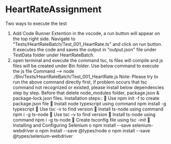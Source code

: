# HeartRateAssignment
Two ways to execute the test
1. Add Code Runner Extention in the vscode, a run button will appear on the top right side. Navigate to "Tests/HeartRateBatch/Test_001_HeartRate.ts" and click on run button. It executes the code and saves the output in "output.json" file under TestData folder under HeartRateBatch.
2. open terminal and execute the command tsc, ts files will compile and js files will be created under Bin folder. Use below command to execute the js file
Command --> node ./Bin/Tests/HeartRateBatch/Test_001_HeartRate.js
Note:
Please try to run the above command directly first, if problem occurs that tsc command not recognized or existed, please install below dependencies step by step. Before that delete node_modules folder, package.json & package-lock.json files.
Installation steps::
 Use npm init -f to create package.json file
 Install node typescript using command npm install -g typescript
 Use tsc -v to find version
 Install ts-node using command npm i -g ts-node
 Use tsc –v to find version
 Install ts-node using command npm i -g ts-node
 Create tsconfig file using tsc -init
 Installing and Configuring Selenium
o npm install --save selenium-webdriver
o npm install --save @types/node
o npm install --save @types/selenium-webdriver
